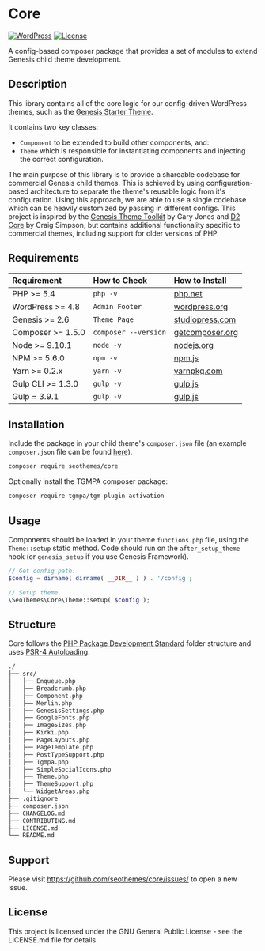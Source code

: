 # Core

[![WordPress](https://img.shields.io/badge/wordpress-4.9.8%20tested-brightgreen.svg)]() [![License](https://img.shields.io/badge/license-GPL--3.0--or--later-blue.svg)](https://github.com/seothemes/core/blob/master/LICENSE.md)

A config-based composer package that provides a set of modules to extend Genesis child theme development.

## Description

This library contains all of the core logic for our config-driven WordPress themes, such as the [Genesis Starter Theme](https://github.com/seothemes/genesis-starter-theme).

It contains two key classes:

* `Component` to be extended to build other components, and:
* `Theme` which is responsible for instantiating components and injecting the correct configuration.

The main purpose of this library is to provide a shareable codebase for commercial Genesis child themes. This is achieved by using configuration-based architecture to separate the theme's reusable logic from it's configuration. Using this approach, we are able to use a single codebase which can be heavily customized by passing in different configs. This project is inspired by the [Genesis Theme Toolkit](https://github.com/gamajo/genesis-theme-toolkit) by Gary Jones and [D2 Core](https://github.com/d2/core) by Craig Simpson, but contains additional functionality specific to commercial themes, including support for older versions of PHP.

## Requirements

| Requirement | How to Check | How to Install |
| :---------- | :----------- | :------------- |
| PHP >= 5.4 | `php -v` | [php.net](http://php.net/manual/en/install.php) |
| WordPress >= 4.8 | `Admin Footer` | [wordpress.org](https://codex.wordpress.org/Installing_WordPress) |
| Genesis >= 2.6 | `Theme Page` | [studiopress.com](http://www.shareasale.com/r.cfm?b=346198&u=1459023&m=28169&urllink=&afftrack=) |
| Composer >= 1.5.0 | `composer --version` | [getcomposer.org](https://getcomposer.org/doc/00-intro.md#installation-linux-unix-osx) |
| Node >= 9.10.1 | `node -v` | [nodejs.org](https://nodejs.org/) |
| NPM >= 5.6.0 | `npm -v` | [npm.js](https://www.npmjs.com/) |
| Yarn >= 0.2.x | `yarn -v` | [yarnpkg.com](https://yarnpkg.com/lang/en/docs/install/#mac-stable) |
| Gulp CLI >= 1.3.0 | `gulp -v` | [gulp.js](https://gulpjs.com/) |
| Gulp = 3.9.1 | `gulp -v` | [gulp.js](https://gulpjs.com/) |

## Installation

Include the package in your child theme's `composer.json` file (an example `composer.json` file can be found [here](https://github.com/seothemes/genesis-starter-theme/composer.json)).

```bash
composer require seothemes/core
```

Optionally install the TGMPA composer package:

```bash
composer require tgmpa/tgm-plugin-activation
```

## Usage

Components should be loaded in your theme `functions.php` file, using the `Theme::setup` static method. Code should run on the `after_setup_theme` hook (or `genesis_setup` if you use Genesis Framework). 

```php
// Get config path.
$config = dirname( dirname( __DIR__ ) ) . '/config';

// Setup theme.
\SeoThemes\Core\Theme::setup( $config );
```

## Structure

Core follows the [PHP Package Development Standard](https://github.com/php-pds/skeleton_research) folder structure and uses [PSR-4 Autoloading](https://www.php-fig.org/psr/psr-4/).

```sh
./
├── src/
│   ├── Enqueue.php
│   ├── Breadcrumb.php
│   ├── Component.php
│   ├── Merlin.php
│   ├── GenesisSettings.php
│   ├── GoogleFonts.php
│   ├── ImageSizes.php
│   ├── Kirki.php
│   ├── PageLayouts.php
│   ├── PageTemplate.php
│   ├── PostTypeSupport.php
│   ├── Tgmpa.php
│   ├── SimpleSocialIcons.php
│   ├── Theme.php
│   ├── ThemeSupport.php
│   └── WidgetAreas.php
├── .gitignore
├── composer.json
├── CHANGELOG.md
├── CONTRIBUTING.md
├── LICENSE.md
└── README.md
```

## Support

Please visit https://github.com/seothemes/core/issues/ to open a new issue.

## License

This project is licensed under the GNU General Public License - see the LICENSE.md file for details.
